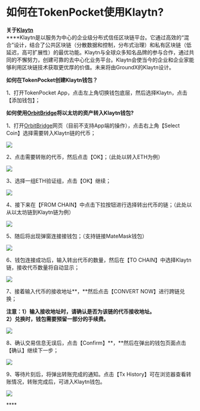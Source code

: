 # 如何在TokenPocket使用Klaytn?

**关于**[**Klaytn**](https://www.klaytn.com/)  
****Klaytn是以服务为中心的企业级分布式信任区块链平台。它通过高效的“混合”设计，结合了公共区块链（分散数据和控制，分布式治理）和私有区块链（低延迟，高可扩展性）的最优功能。Klaytn与全球众多知名品牌的参与合作，通过共同的不懈努力，创建可靠的去中心化业务平台。Klaytn会使当今的企业和企业家能够利用区块链技术获取更优厚的价值。未来将由GroundX的Klaytn设计。

**如何在TokenPocket创建Klaytn钱包？**

1、打开TokenPocket App，点击左上角切换钱包底层，然后选择Klaytn，点击【添加钱包】；



**如何使用**[**OrbitBridge**](https://bridge.orbitchain.io/)**将以太坊的资产转入Klaytn钱包?**

1、打开[OrbitBridge](https://bridge.orbitchain.io/)网页（目前不支持App端的操作），点击右上角【Select Coin】选择需要转入Klaytn链的代币；

![](../.gitbook/assets/o1.png)

2、点击需要转账的代币，然后点击【OK】；（此处以转入ETH为例）

![](../.gitbook/assets/cha-ru-2.png)

3、选择一组ETH验证组，点击【OK】继续；

![](../.gitbook/assets/cha-ru-3.jpg)

4、接下来在【FROM CHAIN】中点击下拉按钮进行选择转出代币的链；（此处以从以太坊链到Klaytn链为例）

![](../.gitbook/assets/o2.png)

5、随后将出现弹窗连接接钱包；（支持链接MateMask钱包）

![](../.gitbook/assets/lian-jie-qian-bao-.png)

6、钱包连接成功后，输入转出代币的数量，然后在【TO CHAIN】中选择Klaytn链，接收代币数量将自动显示；

![](../.gitbook/assets/o3.png)

7、接着输入代币的接收地址**，**然后点击【CONVERT NOW】进行跨链兑换；

**注意：1）输入接收地址时，请确认是否为该链的代币接收地址。  
2）兑换时，钱包需要预留一部分的手续费。**

![](../.gitbook/assets/o4.png)

8、确认交易信息无误后，点击【Confirm】**，**然后在弹出的钱包页面点击【确认】继续下一步；

![](../.gitbook/assets/o5.png)

9、等待片刻后，将弹出转账完成的通知。点击【Tx History】可在浏览器查看转账情况，转账完成后，可进入Klaytn钱包。

![](../.gitbook/assets/o7.png)

\*\*\*\*

